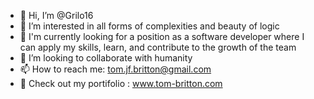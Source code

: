 - 👋 Hi, I’m @Grilo16
- 👀 I’m interested in all forms of complexities and beauty of logic
- 🌱 I'm currently looking for a position as a software developer where I can apply my skills, learn, and contribute to the growth of the team
- 💞️ I’m looking to collaborate with humanity 
- 📫 How to reach me: tom.jf.britton@gmail.com
- 👔 Check out my portifolio : www.tom-britton.com

<!---
Grilo16/Grilo16 is a ✨ special ✨ repository because its `README.md` (this file) appears on your GitHub profile.
You can click the Preview link to take a look at your changes.
--->

